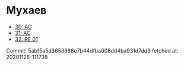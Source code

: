 # Мухаев
- [30: AC](30.md)
- [31: AC](31.md)
- [32: RE 01](32.md)

Commit: 5abf5a5d3653888e7b44dfba008dd4ba931d7dd9
 fetched at: 20201126-111738

